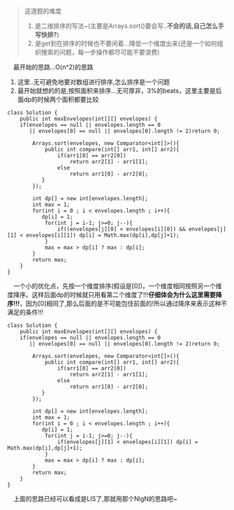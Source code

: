 > 这道题的难度
> 1. 是二维排序的写法~(主要是Arrays.sort()要会写..**不会的话,自己怎么手写快排?**)
> 2. 是get到在排序的时候也不要闲着...降低一个维度出来(还是一个如何组织搜索的问题，每一步操作都尽可能不要浪费)

&emsp;最开始的思路...O(n^2)的思路
1. 这里..无可避免地要对数组进行排序,怎么排序是一个问题
2. 最开始就想的的是,按照面积来排序...无可厚非，3%的beats，这里主要是后面dp的时候两个面积都要比较
```
class Solution {
    public int maxEnvelopes(int[][] envelopes) {
    if(envelopes == null || envelopes.length == 0 
       || envelopes[0] == null || envelopes[0].length != 2)return 0;
        
        Arrays.sort(envelopes, new Comparator<int[]>(){
            public int compare(int[] arr1, int[] arr2){
                if(arr1[0] == arr2[0])
                    return arr2[1] - arr1[1];
                else
                    return arr1[0] - arr2[0];
           } 
        });
        
        int dp[] = new int[envelopes.length];
        int max = 1;
        for(int i = 0 ; i < envelopes.length ; i++){
           dp[i] = 1;
            for(int j = i-1; j>=0; j--){
                if((envelopes[j][0] < envelopes[i][0]) && envelopes[j][1] < envelopes[i][1]) dp[i] = Math.max(dp[i],dp[j]+1);
            }
            max = max > dp[i] ? max : dp[i];
        }
        return max;
    }
}
```

&emsp;一个小的优化点，先按一个维度排序(假设是[0])，一个维度相同按照另一个维度降序。这样后面dp的时候就只用看第二个维度了!!!**仔细体会为什么这里需要降序!!!**，因为[0]相同了,那么后面的是不可能包住前面的!所以通过降序来表示这种不满足的条件!!!

```
class Solution {
    public int maxEnvelopes(int[][] envelopes) {
    if(envelopes == null || envelopes.length == 0 
       || envelopes[0] == null || envelopes[0].length != 2)return 0;
        
        Arrays.sort(envelopes, new Comparator<int[]>(){
            public int compare(int[] arr1, int[] arr2){
                if(arr1[0] == arr2[0])
                    return arr2[1] - arr1[1];
                else
                    return arr1[0] - arr2[0];
           } 
        });
        
        int dp[] = new int[envelopes.length];
        int max = 1;
        for(int i = 0 ; i < envelopes.length ; i++){
           dp[i] = 1;
            for(int j = i-1; j>=0; j--){
                if(envelopes[j][1] < envelopes[i][1]) dp[i] = Math.max(dp[i],dp[j]+1);
            }
            max = max > dp[i] ? max : dp[i];
        }
        return max;
    }
}
```

&emsp;上面的思路已经可以看成是LIS了,那就用那个NlgN的思路吧~
```
```